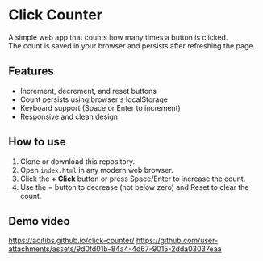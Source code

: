 # Click Counter

A simple web app that counts how many times a button is clicked.  
The count is saved in your browser and persists after refreshing the page.

## Features

- Increment, decrement, and reset buttons  
- Count persists using browser's localStorage  
- Keyboard support (Space or Enter to increment)  
- Responsive and clean design  

## How to use
1. Clone or download this repository.  
2. Open `index.html` in any modern web browser.  
3. Click the **+ Click** button or press Space/Enter to increase the count.  
4. Use the − button to decrease (not below zero) and Reset to clear the count.  

## Demo video
https://aditibs.github.io/click-counter/
https://github.com/user-attachments/assets/9d0fd01b-84a4-4d67-9015-2dda03037eaa

